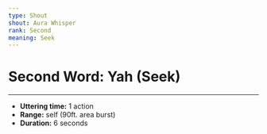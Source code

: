 ```yaml
---
type: Shout
shout: Aura Whisper
rank: Second
meaning: Seek
---
```

# Second Word: Yah (Seek)
---
- **Uttering time:** 1 action
- **Range:** self (90ft. area burst)
- **Duration:** 6 seconds